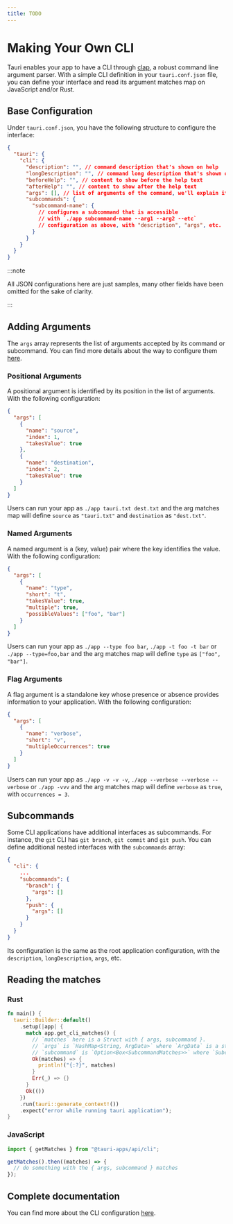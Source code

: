 ```yaml
---
title: TODO
---
```


# Making Your Own CLI

Tauri enables your app to have a CLI through [clap](https://github.com/clap-rs/clap), a robust command line argument parser. With a simple CLI definition in your `tauri.conf.json` file, you can define your interface and read its argument matches map on JavaScript and/or Rust.

## Base Configuration

Under `tauri.conf.json`, you have the following structure to configure the interface:

```json title=src-tauri/tauri.conf.json
{
  "tauri": {
    "cli": {
      "description": "", // command description that's shown on help
      "longDescription": "", // command long description that's shown on help
      "beforeHelp": "", // content to show before the help text
      "afterHelp": "", // content to show after the help text
      "args": [], // list of arguments of the command, we'll explain it later
      "subcommands": {
        "subcommand-name": {
          // configures a subcommand that is accessible
          // with `./app subcommand-name --arg1 --arg2 --etc`
          // configuration as above, with "description", "args", etc.
        }
      }
    }
  }
}
```

:::note

All JSON configurations here are just samples, many other fields have been omitted for the sake of clarity.

:::

## Adding Arguments

The `args` array represents the list of arguments accepted by its command or subcommand. You can find more details about the way to configure them [here][tauri config].

### Positional Arguments

A positional argument is identified by its position in the list of arguments. With the following configuration:

```json tauri.conf.json
{
  "args": [
    {
      "name": "source",
      "index": 1,
      "takesValue": true
    },
    {
      "name": "destination",
      "index": 2,
      "takesValue": true
    }
  ]
}
```

Users can run your app as `./app tauri.txt dest.txt` and the arg matches map will define `source` as `"tauri.txt"` and `destination` as `"dest.txt"`.

### Named Arguments

A named argument is a (key, value) pair where the key identifies the value. With the following configuration:

```json tauri.conf.json
{
  "args": [
    {
      "name": "type",
      "short": "t",
      "takesValue": true,
      "multiple": true,
      "possibleValues": ["foo", "bar"]
    }
  ]
}
```

Users can run your app as `./app --type foo bar`, `./app -t foo -t bar` or `./app --type=foo,bar` and the arg matches map will define `type` as `["foo", "bar"]`.

### Flag Arguments

A flag argument is a standalone key whose presence or absence provides information to your application. With the following configuration:

```json tauri.conf.json
{
  "args": [
    {
      "name": "verbose",
      "short": "v",
      "multipleOccurrences": true
    }
  ]
}
```

Users can run your app as `./app -v -v -v`, `./app --verbose --verbose --verbose` or `./app -vvv` and the arg matches map will define `verbose` as `true`, with `occurrences = 3`.

## Subcommands

Some CLI applications have additional interfaces as subcommands. For instance, the `git` CLI has `git branch`, `git commit` and `git push`. You can define additional nested interfaces with the `subcommands` array:

```json tauri.conf.json
{
  "cli": {
    ...
    "subcommands": {
      "branch": {
        "args": []
      },
      "push": {
        "args": []
      }
    }
  }
}
```

Its configuration is the same as the root application configuration, with the `description`, `longDescription`, `args`, etc.

## Reading the matches

### Rust

```rust
fn main() {
  tauri::Builder::default()
    .setup(|app| {
      match app.get_cli_matches() {
        // `matches` here is a Struct with { args, subcommand }.
        // `args` is `HashMap<String, ArgData>` where `ArgData` is a struct with { value, occurrences }.
        // `subcommand` is `Option<Box<SubcommandMatches>>` where `SubcommandMatches` is a struct with { name, matches }.
        Ok(matches) => {
          println!("{:?}", matches)
        }
        Err(_) => {}
      }
      Ok(())
    })
    .run(tauri::generate_context!())
    .expect("error while running tauri application");
}
```

### JavaScript

```js
import { getMatches } from "@tauri-apps/api/cli";

getMatches().then((matches) => {
  // do something with the { args, subcommand } matches
});
```

## Complete documentation

You can find more about the CLI configuration [here][tauri config].

[tauri config]: ../../api/config.md#tauri
